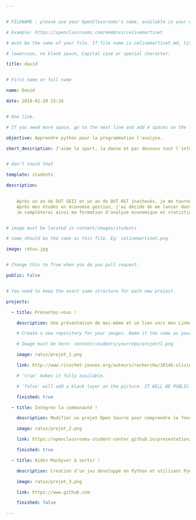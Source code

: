 ```yaml
---


# FILENAME : please use your OpenClassrooms's name, available in your url.

# Example: https://openclassrooms.com/membres/celinemartinet

# must be the name of your file. If file name is celinemartinet.md, title is celinemartinet.

# lowercase, no blank space, Capital case or special character.

title: david


# First name or full name

name: David

date: 2018-01-20 15:24


# One line.

# If you need more space, go to the next line and add 4 spaces on the left, as in 'description'.

objective: Apprendre python pour la programmation l'analyse. 

short_description: J'aime le sport, la danse et par dessous tout l'informatique. Hâte d'avoir des projets arduino :) 


# don't touch that

template: students

description:

    
    Après un an de DUT GEII et un an de DUT R&T inachevés, je me tourne vers ma passion qu'est le dévelloppement pour en faire mon métier.
    Après mes études en économie gestion, j'ai décidé de me lancer dans l'informatique parce qu'il n'est jamais trop tard !
    Je complèterai ainsi ma formation d'analyse économique et statistique avec python en plus de R. 


# image must be located in content/images/students

# name should be the same as this file. Eg: celinemartinet.png

image: ratus.jpg


# Change this to True when you do you pull request.

public: False


# You need to keep the exact same structure for each new project.

projects:

  - title: Présentez-vous !

    description: Une présentation de moi-même et un lien vers mon LinkedIn.

    # Create a new repository for your images. Name it the same as your nickname and profile picture.

    # Image must be here: content/students/yourrepo/project1.png

    image: ratus/projet_1.png

    link: http://www.ricochet-jeunes.org/auteurs/recherche/10146-olivier-vogel

    # 'true' makes it fully available.

    # 'false' will add a black layer on the picture. IT WILL BE PUBLIC!

    finished: true

  - title: Intégrez la communauté !

    description: Modifier un projet Open Source pour comprendre le fonctionnement de Git, de Github et des pull requests. 

    image: ratus/projet_2.png

    link: https://openclassrooms-student-center.github.io/presentation/students/ratus.html

    finished: true

  - title: Aidez MacGyver à sortir !

    description: Création d’un jeu développé en Python et utilisant PyGame.

    image: ratus/projet_3.png

    link: https://www.github.com

    finished: false

---
```

